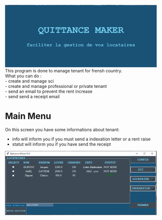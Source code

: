 <img src="https://github.com/manuteou/Quittance_maker/blob/master/pictures/Splash.PNG" alt="drawing" width="500"/>
This program is done to manage tenant for frensh country.<br />
What you can do :<br />
- create and manage sci<br />
- create and manage professional or private tenant<br />
- send an email to prevent the rent increase<br />
- send send a receipt email<br />
  
# Main Menu <br />
On this screen you have some informations about tenant:<br />
- info will inform you if you must send a indexation letter or a rent raise
- statut will inform you if you have send the receipt
<img src="https://github.com/manuteou/Quittance_maker/blob/master/pictures/Main.PNG" alt="drawing" width="500"/>

